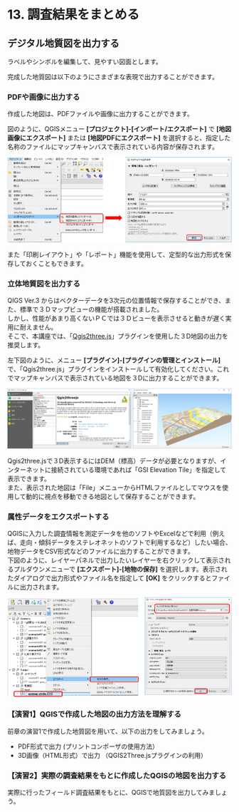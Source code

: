 # 13. 調査結果をまとめる

## デジタル地質図を出力する

ラベルやシンボルを編集して、見やすい図面とします。

完成した地質図は以下のようにさまざまな表現で出力することができます。

### PDFや画像に出力する  

作成した地図は、PDFファイルや画像に出力することができます。  

図のように、QGISメニュー **[プロジェクト]-[インポート/エクスポート]** で
 **[地図画像にエクスポート]** または **[地図PDFにエクスポート]** を選択すると、指定した名称のファイルにマップキャンバスで表示されている内容が保存されます。  

![PDF出力](./img/chapter13-01.png)  

また「印刷レイアウト」や「レポート」機能を使用して、定型的な出力形式を保存しておくこともできます。


### 立体地質図を出力する  
QIGS Ver.3 からはベクターデータを3次元の位置情報で保存することができ、また、標準で３Ｄマップビューの機能が搭載されました。  
しかし、性能があまり高くないＰＣでは３Ｄビューを表示させると動きが遅く実用に耐えません。  
そこで、本講座では、「[Qgis2three.js](https://plugins.qgis.org/plugins/Qgis2threejs/)」プラグインを使用した３D地図の出力を推奨します。  

左下図のように、メニュー **[プラグイン]-[プラグインの管理とインストール]** で、「Qgis2three.js」プラグインをインストールして有効化してください。これでマップキャンバスで表示されている地図を３Dに出力することができます。 

![Qgis2three.jsプラグイン](./img/chapter13-02.png)  

Qgis2three.jsで３D表示するにはDEM（標高）データが必要となりますが、インターネットに接続されている環境であれば「GSI Elevation Tile」を指定して表示できます。  
また、表示された地図は「File」メニューからHTMLファイルとしてマウスを使用して動的に視点を移動できる地図として保存することができます。  

### 属性データをエクスポートする  

QGISに入力した調査情報を測定データを他のソフトやExcelなどで利用（例えば、走向・傾斜データをステレオネットのソフトで利用するなど）したい場合、地物データをCSV形式などのファイルに出力することができます。  
下図のように、レイヤーパネルで出力したいレイヤーを右クリックして表示されるプルダウンメニューで **[エクスポート]-[地物の保存]** を選択します。表示されたダイアログで出力形式やファイル名を指定して **[OK]** をクリックするとファイルに出力されます。

![ファイル出力](./img/chapter13-03.png)  

### 【演習1】QGISで作成した地図の出力方法を理解する

前章の演習1で作成した地質図を用いて、以下の出力をしてみましょう。

* PDF形式で出力 (プリントコンポーザの使用方法）  
* 3D画像（HTML形式）で出力 （QGIS2Three.jsプラグインの利用）


### 【演習2】実際の調査結果をもとに作成したQGISの地図を出力する

実際に行ったフィールド調査結果をもとに、QGISで地質図を出力してみましょう。

